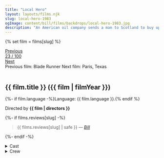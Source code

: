 ```yaml
---
title: "Local Hero"
layout: layouts/films.njk
slug: local-hero-1983
ogImage: content/bill/films/backdrops/local-hero-1983.jpg
description: "An American oil company sends a man to Scotland to buy up an entire village where they want to build a refinery. But things don't go as expected."
---
```


{% set film = films[slug] %}

<nav class="films">
  <div class="prev">
    <a href="../blade-runner-1982"><i class="fa-solid fa-chevron-left fa-xs"></i> Previous</a>
  </div>
  <div>
    <a class="simple" href="../">23 / 100</a>
  </div>
  <div class="next">
    <a href="../paris-texas-1984">Next <i class="fa-solid fa-chevron-right fa-xs"></i></a>
  </div>
  <div class="hint">
    <span class="prev-hint">
      <span class="sr-only">Previous film:</span>
      Blade Runner
    </span>
    <span class="next-hint">
      <span class="sr-only">Next film:</span>
      Paris, Texas
    </span>
  </div>
</nav>

<article class="film slug-local-hero-1983">
  <div class="backdrop-and-poster">
    <img class="poster" src="../films/posters/{{ slug }}.jpg" alt="">
    <img class="backdrop" src="../films/backdrops/{{ slug }}.jpg" alt="">
  </div>

  <h1>{{ film.title }} ({{ film | filmYear }})</h1>

  <p>
    {%- if film.language -%}Language: {{ film.language }}.{% endif %}
    
  </p>

  <p class="director">
    Directed by <strong>{{ film | directors }}</strong>
  </p>

  {%- if films.reviews[slug] -%}
    <blockquote> 
      {{ films.reviews[slug] | safe }} <em>—&nbsp;<a href="/bill">Bill</a></em>
    </blockquote> 
  {%- endif -%}

  
  
  
  

  <section class="film-detail">
    <div>
      <details>
        <summary>
          <i class="fa-solid fa-masks-theater"></i>
          Cast
        </summary>
        <ul>
          {%- for cast in film.credits.cast -%}
            <li>
              {{ cast.name }} as <em>{{ cast.character }}</em>
            </li>
          {%- endfor -%}
        </ul>
      </details>
      <details>
        <summary>
          <i class="fa-solid fa-clapperboard"></i>
          Crew
        </summary>
        <ul>
          {%- for crew in film.credits.crew -%}
            <li>
              {{ crew.name }} &mdash; <em>{{ crew.job }}</em>
            </li>
          {%- endfor -%}
        </ul>
      </details>
    </div>
  </section>
</article>
